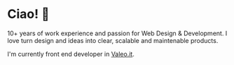 # Ciao! 👋

10+ years of work experience and passion for Web Design & Development. I love turn design and ideas into clear, scalable and maintenable products. 

I'm currently front end developer in [Valeo.it](https://www.valeo.it).
